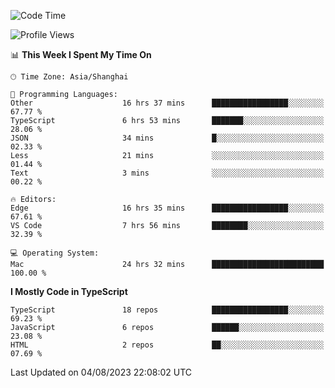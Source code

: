 <!--START_SECTION:waka-->
![Code Time](http://img.shields.io/badge/Code%20Time-4%2C921%20hrs%205%20mins-blue)

![Profile Views](http://img.shields.io/badge/Profile%20Views-1-blue)

📊 **This Week I Spent My Time On** 

```text
🕑︎ Time Zone: Asia/Shanghai

💬 Programming Languages: 
Other                    16 hrs 37 mins      █████████████████░░░░░░░░   67.77 % 
TypeScript               6 hrs 53 mins       ███████░░░░░░░░░░░░░░░░░░   28.06 % 
JSON                     34 mins             █░░░░░░░░░░░░░░░░░░░░░░░░   02.33 % 
Less                     21 mins             ░░░░░░░░░░░░░░░░░░░░░░░░░   01.44 % 
Text                     3 mins              ░░░░░░░░░░░░░░░░░░░░░░░░░   00.22 % 

🔥 Editors: 
Edge                     16 hrs 35 mins      █████████████████░░░░░░░░   67.61 % 
VS Code                  7 hrs 56 mins       ████████░░░░░░░░░░░░░░░░░   32.39 % 

💻 Operating System: 
Mac                      24 hrs 32 mins      █████████████████████████   100.00 % 
```

**I Mostly Code in TypeScript** 

```text
TypeScript               18 repos            █████████████████░░░░░░░░   69.23 % 
JavaScript               6 repos             ██████░░░░░░░░░░░░░░░░░░░   23.08 % 
HTML                     2 repos             ██░░░░░░░░░░░░░░░░░░░░░░░   07.69 % 
```




 Last Updated on 04/08/2023 22:08:02 UTC
<!--END_SECTION:waka-->
